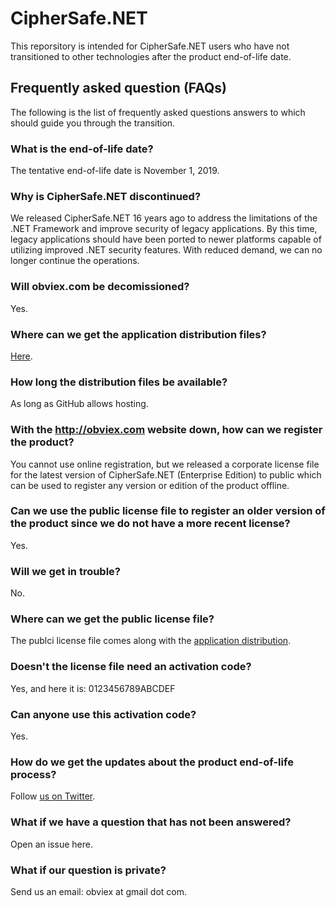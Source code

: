 # CipherSafe.NET
This reporsitory is intended for CipherSafe.NET users who have not transitioned to other technologies after the product end-of-life date.

## Frequently asked question (FAQs)

The following is the list of frequently asked questions answers to which should guide you through the transition.

### What is the end-of-life date?
The tentative end-of-life date is November 1, 2019.

### Why is CipherSafe.NET discontinued?
We released CipherSafe.NET 16 years ago to address the limitations of the .NET Framework and improve security of legacy applications. By this time, legacy applications should have been ported to newer platforms capable of utilizing improved .NET security features. With reduced demand, we can no longer continue the operations.

### Will obviex.com be decomissioned?
Yes.

### Where can we get the application distribution files?
[Here](../../releases).

### How long the distribution files be available?
As long as GitHub allows hosting.

### With the http://obviex.com website down, how can we register the product?
You cannot use online registration, but we released a corporate license file for the latest version of CipherSafe.NET (Enterprise Edition) to public which can be used to register any version or edition of the product offline.

### Can we use the public license file to register an older version of the product since we do not have a more recent license?
Yes.

### Will we get in trouble?
No.

### Where can we get the public license file?
The publci license file comes along with the [application distribution](../../releases).

### Doesn't the license file need an activation code?
Yes, and here it is: 0123456789ABCDEF

### Can anyone use this activation code?
Yes.

### How do we get the updates about the product end-of-life process?
Follow [us on Twitter](http://twitter.com/obviex).

### What if we have a question that has not been answered?
Open an issue here.

### What if our question is private?
Send us an email: obviex at gmail dot com.
